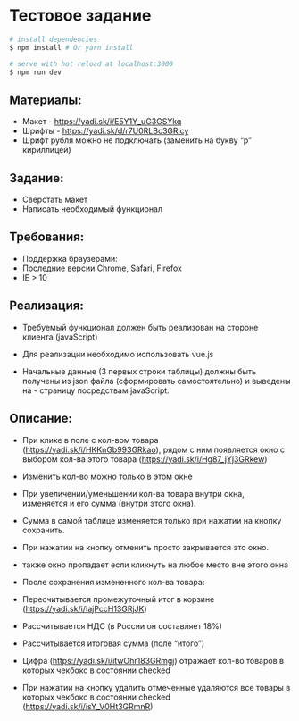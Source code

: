 # Тестовое задание

``` bash
# install dependencies
$ npm install # Or yarn install

# serve with hot reload at localhost:3000
$ npm run dev
```

## Материалы:
- Макет - https://yadi.sk/i/E5Y1Y_uG3GSYkq
- Шрифты - https://yadi.sk/d/r7U0RLBc3GRicy
- Шрифт рубля можно не подключать (заменить на букву “р” кириллицей)

## Задание:
- Сверстать макет
- Написать необходимый функционал

## Требования:
- Поддержка браузерами:
- Последние версии Chrome, Safari, Firefox
- IE > 10

## Реализация:
- Требуемый функционал должен быть реализован на стороне клиента (javaScript)

- Для реализации необходимо использовать vue.js

- Начальные данные (3 первых строки таблицы) должны быть получены из json файла (сформировать самостоятельно) и выведены на - страницу посредствам javaScript.

## Описание:
- При клике в поле с кол-вом товара (https://yadi.sk/i/HKKnGb993GRkao), рядом с ним появляется окно с выбором кол-ва этого товара (https://yadi.sk/i/Hg87_jYj3GRkew)
- Изменить кол-во можно только в этом окне

- При увеличении/уменьшении кол-ва товара внутри окна, изменяется и его сумма (внутри этого окна).
- Сумма в самой таблице изменяется только при нажатии на кнопку сохранить.
- При нажатии на кнопку отменить просто закрывается это окно.
- также окно пропадает если кликнуть на любое место вне этого окна 
- После сохранения измененного кол-ва товара:
- Пересчитывается промежуточный итог в корзине (https://yadi.sk/i/IajPccH13GRjJK)
- Рассчитывается НДС (в России он составляет 18%) 
- Рассчитывается итоговая сумма (поле “итого”)

- Цифра (https://yadi.sk/i/itwOhr183GRmgj) отражает кол-во товаров в которых чекбокс в состоянии checked

- При нажатии на кнопку удалить отмеченные удаляются все товары в которых чекбокс в состоянии checked (https://yadi.sk/i/isY_V0Ht3GRmnR)
